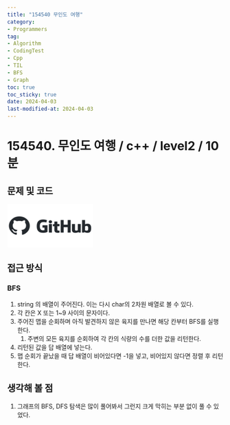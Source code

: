 ```yaml
---
title: "154540 무인도 여행"
category:
- Programmers
tag:
- Algorithm
- CodingTest
- Cpp
- TIL
- BFS
- Graph
toc: true
toc_sticky: true
date: 2024-04-03
last-modified-at: 2024-04-03
---
```


# 154540. 무인도 여행 / c++ / level2 / 10분

## 문제 및 코드

[<img src="https://github.com/Sho1007/sho1007.github.io/blob/main/assets/images/github-logo-vector.png?raw=true" width="200" height="100"/>](https://github.com/Sho1007/Algorithm/tree/main/%ED%94%84%EB%A1%9C%EA%B7%B8%EB%9E%98%EB%A8%B8%EC%8A%A4/2/154540.%E2%80%85%EB%AC%B4%EC%9D%B8%EB%8F%84%E2%80%85%EC%97%AC%ED%96%89)

## 접근 방식
### BFS
1. string 의 배열이 주어진다. 이는 다시 char의 2차원 배열로 볼 수 있다.
2. 각 칸은 X 또는 1~9 사이의 문자이다.
3. 주어진 맵을 순회하며 아직 발견하지 않은 육지를 만나면 해당 칸부터 BFS를 실행한다.
    1. 주변의 모든 육지를 순회하여 각 칸의 식량의 수를 더한 값을 리턴한다.
4. 리턴된 값을 답 배열에 넣는다.
5. 맵 순회가 끝났을 때 답 배열이 비어있다면 -1을 넣고, 비어있지 않다면 정렬 후 리턴한다.



## 생각해 볼 점
1. 그래프의 BFS, DFS 탐색은 많이 풀어봐서 그런지 크게 막히는 부분 없이 풀 수 있었다.